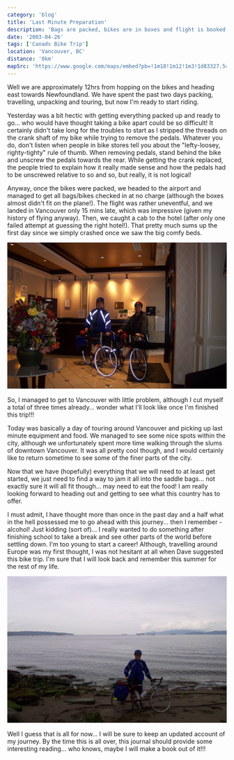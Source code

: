 ```yaml
---
category: 'blog'
title: 'Last Minute Preparation'
description: 'Bags are packed, bikes are in boxes and flight is booked. We land in Vancouver and prepare to hit the road.'
date: '2003-04-26'
tags: ['Canads Bike Trip']
location: 'Vancouver, BC'
distance: '0km'
mapSrc: 'https://www.google.com/maps/embed?pb=!1m18!1m12!1m3!1d83327.54691347048!2d-123.19394355594092!3d49.25771428150453!2m3!1f0!2f0!3f0!3m2!1i1024!2i768!4f13.1!3m3!1m2!1s0x548673f143a94fb3%3A0xbb9196ea9b81f38b!2sVancouver%2C%20BC!5e0!3m2!1sen!2sca!4v1608688757814!5m2!1sen!2sca'
---
```

Well we are approximately 12hrs from hopping on the bikes and heading east towards Newfoundland. We have spent the past two days packing, travelling, unpacking and touring, but now I'm ready to start riding. 

Yesterday was a bit hectic with getting everything packed up and ready to go... who would have thought taking a bike apart could be so difficult! It certainly didn't take long for the troubles to start as I stripped the threads on the crank shaft of my bike while trying to remove the pedals. Whatever you do, don't listen when people in bike stores tell you about the "lefty-loosey, righty-tighty" rule of thumb. When removing pedals, stand behind the bike and unscrew the pedals towards the rear. While getting the crank replaced, the people tried to explain how it really made sense and how the pedals had to be unscrewed relative to so and so, but really, it is not logical!

Anyway, once the bikes were packed, we headed to the airport and managed to get all bags/bikes checked in at no charge (although the boxes almost didn't fit on the plane!). The flight was rather uneventful, and we landed in Vancouver only 15 mins late, which was impressive (given my history of flying anyway). Then, we caught a cab to the hotel (after only one failed attempt at guessing the right hotel!). That pretty much sums up the first day since we simply crashed once we saw the big comfy beds.

![](./can_bike_trip_006.jpg)

So, I managed to get to Vancouver with little problem, although I cut myself a total of three times already... wonder what I'll look like once I'm finished this trip!!!

Today was basically a day of touring around Vancouver and picking up last minute equipment and food. We managed to see some nice spots within the city, although we unfortunately spent more time walking through the slums of downtown Vancouver. It was all pretty cool though, and I would certainly like to return sometime to see some of the finer parts of the city.

Now that we have (hopefully) everything that we will need to at least get started, we just need to find a way to jam it all into the saddle bags... not exactly sure it will all fit though... may need to eat the food! I am really looking forward to heading out and getting to see what this country has to offer.

I must admit, I have thought more than once in the past day and a half what in the hell possessed me to go ahead with this journey... then I remember - alcohol! Just kidding (sort of)... I really wanted to do something after finishing school to take a break and see other parts of the world before settling down. I'm too young to start a career! Although, travelling around Europe was my first thought, I was not hesitant at all when Dave suggested this bike trip. I'm sure that I will look back and remember this summer for the rest of my life.

![](./can_bike_trip_008.jpg)

Well I guess that is all for now... I will be sure to keep an updated account of my journey. By the time this is all over, this journal should provide some interesting reading... who knows, maybe I will make a book out of it!!!